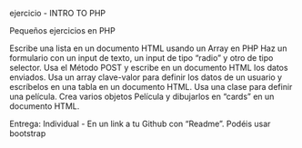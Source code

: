 ejercicio - INTRO TO PHP

Pequeños ejercicios en PHP

Escribe una lista en un documento HTML usando un Array en PHP
Haz un formulario con un input de texto, un input de tipo “radio” y otro de tipo selector. Usa el Método POST y escribe en un documento HTML los datos enviados.
Usa un array clave-valor para definir los datos de un usuario y escríbelos en una tabla en un documento HTML.
Usa una clase para definir una película. Crea varios objetos Película y dibujarlos en “cards” en un documento HTML.

Entrega: Individual - En un link a tu Github con “Readme”. 
Podéis usar bootstrap
